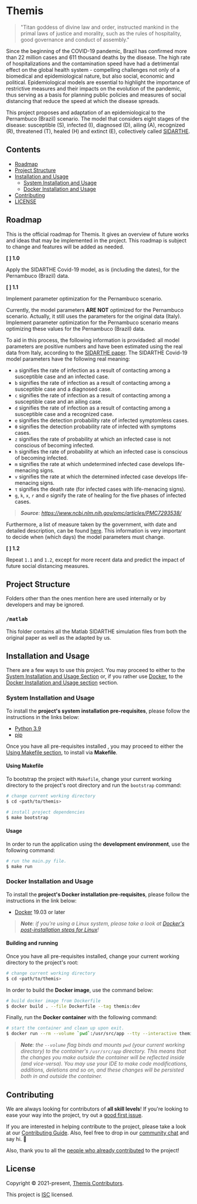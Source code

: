 # Themis

>"Titan goddess of divine law and order, instructed mankind in the primal laws of justice and morality, such as the rules of hospitality, good governance and conduct of assembly."

Since the beginning of the COVID-19 pandemic, Brazil has confirmed more than 22 million cases and 611 thousand deaths by the disease. The high rate of hospitalizations and the contamination speed have had a detrimental effect on the global health system - compelling challenges not only of a biomedical and epidemiological nature, but also social, economic and political. Epidemiological models are essential to highlight the importance of restrictive measures and their impacts on the evolution of the pandemic, thus serving as a basis for planning public policies and measures of social distancing that reduce the speed at which the disease spreads.

This project proposes and adaptation of an epidemiological to the Pernambuco (Brazil) scenario. The model that considers eight stages of the disease: susceptible (S), infected (I), diagnosed (D), ailing (A), recognized (R), threatened (T), healed (H) and extinct (E), collectively called [SIDARTHE](https://www.nature.com/articles/s41591-020-0883-7).

## Contents

- [Roadmap](#roadmap)
- [Project Structure](#project-structure)
- [Installation and Usage](#installation-and-usage)
  - [System Installation and Usage](#system-installation-and-usage)
  - [Docker Installation and Usage](#docker-installation-and-usage)
- [Contributing](#contributing)
- [LICENSE](#license)

## Roadmap

This is the official roadmap for Themis. It gives an overview of future works and ideas that may be implemented in the project. This roadmap is subject to change and features will be added as needed.

**[ ] 1.0**

Apply the SIDARTHE Covid-19 model, as is (including the dates), for the Pernambuco (Brazil) data.

**[ ] 1.1**

Implement parameter optimization for the Pernambuco scenario.

Currently, the model parameters **ARE NOT** optimized for the Pernambuco scenario. Actually, it still uses the parameters for the original data (Italy). Implement parameter optimization for the Pernambuco scenario means optimizing these values for the Pernambuco (Brazil) data.

To aid in this process, the following information is providaded: all model parameters are positive numbers and have been estimated using the real data from Italy, according to the [SIDARTHE paper](https://www.nature.com/articles/s41591-020-0883-7). The SIDARTHE Covid-19 model parameters have the following real meaning:

- `a` signifies the rate of infection as a result of contacting among a susceptible case and an infected case.
- `b` signifies the rate of infection as a result of contacting among a susceptible case and a diagnosed case.
- `c` signifies the rate of infection as a result of contacting among a susceptible case and an ailing case.
- `d` signifies the rate of infection as a result of contacting among a susceptible case and a recognized case.
- `e` signifies the detection probability rate of infected symptomless cases.
- `θ` signifies the detection probability rate of infected with symptoms cases.
- `z` signifies the rate of probability at which an infected case is not conscious of becoming infected.
- `h` signifies the rate of probability at which an infected case is conscious of becoming infected.
- `m` signifies the rate at which undetermined infected case develops life-menacing signs.
- `v` signifies the rate at which the determined infected case develops life-menacing signs.
- `τ` signifies the death rate (for infected cases with life-menacing signs).
- `g`, `k`, `x`, `r` and `σ` signify the rate of healing for the five phases of infected cases.

>_**Source**: https://www.ncbi.nlm.nih.gov/pmc/articles/PMC7293538/_

Furthermore, a list of measure taken by the government, with date and detailed description, can be found [here](http://www.pge.pe.gov.br/PGEPE_LegislacaoEstadualCovid19.aspx). This information is very important to decide when (which days) the model parameters must change.

**[ ] 1.2**

Repeat `1.1` and `1.2`, except for more recent data and predict the impact of future social distancing measures.

## Project Structure

Folders other than the ones mention here are used internally or by developers and may be ignored.

### `/matlab`

This folder contains all the Matlab SIDARTHE simulation files from both the original paper as well as the adapted by us.

## Installation and Usage

There are a few ways to use this project. You may proceed to either to the [System Installation and Usage Section](#system-installation-and-usage) or, if you rather use [Docker](https://www.docker.com), to the [Docker Installation and Usage section](#docker-installation-and-usage) section.

### System Installation and Usage

To install the **project's system installation pre-requisites**, please follow the instructions in the links below:

- [Python 3.9](https://www.python.org/downloads/)
- [pip](https://pip.pypa.io/en/stable/installing/)

Once you have all pre-requisites installed , you may proceed to either the [Using Makefile section](#using-makefile), to install via **Makefile**.

#### Using Makefile

To bootstrap the project with `Makefile`, change your current working directory to the project's root directory and run the `bootstrap` command:

```bash
# change current working directory
$ cd <path/to/themis>

# install project dependencies
$ make bootstrap
```

#### Usage

In order to run the application using the **development environment**, use the following command:

```bash
# run the main.py file.
$ make run
```

### Docker Installation and Usage

To install the **project's Docker installation pre-requisites**, please follow the instructions in the link below:

- [Docker](https://docs.docker.com/get-docker/) 19.03 or later

>_**Note**: if you're using a Linux system, please take a look at [Docker's post-installation steps for Linux](https://docs.docker.com/engine/install/linux-postinstall/)!_

#### Building and running

Once you have all pre-requisites installed, change your current working directory to the project's root:

```bash
# change current working directory
$ cd <path/to/themis>
```

In order to build the **Docker image**, use the command below:

```bash
# build docker image from Dockerfile
$ docker build . --file Dockerfile --tag themis:dev
```

Finally, run the **Docker container** with the following command:

```bash
# start the container and clean up upon exit.
$ docker run --rm --volume `pwd`:/usr/src/app --tty --interactive themis:dev
```

>_**Note**: the `--volume` flag binds and mounts `pwd` (your current working directory) to the container's `/usr/src/app` directory. This means that the changes you make outside the container will be reflected inside (and vice-versa). You may use your IDE to make code modifications, additions, deletions and so on, and these changes will be persisted both in and outside the container._

## Contributing

We are always looking for contributors of **all skill levels**! If you're looking to ease your way into the project, try out a [good first issue](https://github.com/lcbm/themis/labels/good%20first%20issue).

If you are interested in helping contribute to the project, please take a look at our [Contributing Guide](CONTRIBUTING.md). Also, feel free to drop in our [community chat](https://gitter.im/lcbm/community) and say hi. 👋

Also, thank you to all the [people who already contributed](https://github.com/lcbm/themis/graphs/contributors) to the project!

## License

Copyright © 2021-present, [Themis Contributors](https://github.com/lcbm/themis/graphs/contributors).

This project is [ISC](LICENSE) licensed.
